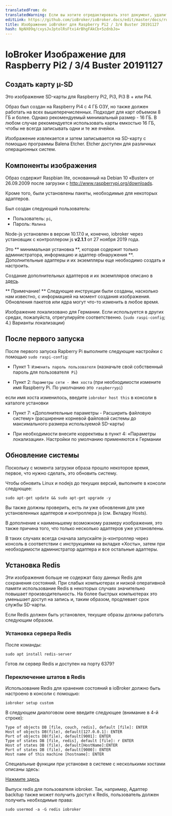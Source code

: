 ```yaml
---
translatedFrom: de
translatedWarning: Если вы хотите отредактировать этот документ, удалите поле «translationFrom», в противном случае этот документ будет снова автоматически переведен
editLink: https://github.com/ioBroker/ioBroker.docs/edit/master/docs/ru/downloads/ioBroker_Image_RPi_2-3-4_20191127_buster.md
title: Изображение ioBroker для Raspberry Pi2 / 3/4 Buster 20191127
hash: NpNX09q/cxysJvJptolRsFtxi4rBhgFAkCb+5zdnbJo=
---
```

# IoBroker Изображение для Raspberry Pi2 / 3/4 Buster 20191127
## Создать карту µ-SD
Это изображение SD-карты для Raspberry Pi2, Pi3, Pi3 B + или Pi4.

Образ был создан на Raspberry Pi4 с 4 ГБ ОЗУ, но также должен работать на всех вышеперечисленных. Подходит для карт объемом 8 ГБ и более. Однако рекомендуемый минимальный размер - 16 ГБ.
В любом случае рекомендуется использовать карты емкостью 16 ГБ, чтобы не всегда записывать одни и те же ячейки.

Изображение извлекается и затем записывается на SD-карту с помощью программы Balena Etcher. Etcher доступен для различных операционных систем.

## Компоненты изображения
Образ содержит Raspbian lite, основанный на Debian 10 «Buster» от 26.09.2009 после загрузки с http://www.raspberrypi.org/downloads.

Кроме того, были установлены пакеты, необходимые для некоторых адаптеров.

Был создан следующий пользователь:

* Пользователь: `pi`,
* Пароль: `Малина`

Node-js установлен в версии 10.17.0 и, конечно, iobroker через установщик с контроллером js **v2.1.1** от 27 ноября 2019 года.

Это ** минимальная установка **, которая содержит только администратора, информацию и адаптер обнаружения **.
Дополнительные адаптеры и их экземпляры еще необходимо создать и настроить.

Создание дополнительных адаптеров и их экземпляров описано в [здесь](/tutorial/adapter.md).

** Примечание! ** Следующие инструкции были созданы, насколько нам известно, с информацией на момент создания изображения. Обновления пакетов или ядра могут что-то изменить в любое время.

Изображение локализовано для Германии. Если используется в других средах, пожалуйста, отрегулируйте соответственно. (`sudo raspi-config`; 4.) Варианты локализации)

## После первого запуска
После первого запуска Rapberry Pi выполните следующие настройки с помощью `sudo raspi-config`:

* Пункт 1: `Изменить пароль пользователя` (назначьте свой собственный пароль для пользователя` Pi`)

* Пункт 2: `Параметры сети - Имя хоста` (при необходимости измените имя Raspberry Pi. По умолчанию это` raspberrypi`)

если имя хоста изменилось, введите `iobroker host this` в консоли в каталоге установки

* Пункт 7: «Дополнительные параметры - Расширить файловую систему» (расширение корневой файловой системы до максимального размера используемой SD-карты)

* При необходимости внесите коррективы в пункт 4: «Параметры локализации». Настройки по умолчанию применяются к Германии

## Обновление системы
Поскольку с момента загрузки образа прошло некоторое время, первое, что нужно сделать, это обновить систему.

Чтобы обновить Linux и nodejs до текущих версий, выполните в консоли следующее:

```sudo apt-get update && sudo apt-get upgrade -y```

Вы также должны проверить, есть ли уже обновления для уже установленных адаптеров и контроллера js (см. Вкладку Hosts).

В дополнение к наименьшему возможному размеру изображения, это также причина того, что только несколько адаптеров уже установлены.

В таких случаях всегда сначала запускайте js-контроллер через консоль в соответствии с инструкциями на вкладке «Хосты», затем при необходимости администратор адаптера и все остальные адаптеры.

## Установка Redis
Эти изображения больше не содержат базу данных Redis для сохранения состояний. При слабых компьютерах и низкой оперативной памяти использование Redis в некоторых случаях значительно повышает производительность. На более быстрых компьютерах это уменьшает доступ на запись и, таким образом, продлевает срок службы SD-карты.

Если Redis должен быть установлен, текущие образы должны работать следующим образом.

### Установка сервера Redis
После команды:

`sudo apt install redis-server`

Готов ли сервер Redis и доступен на порту 6379?

### Переключение штатов в Redis
Использование Redis для хранения состояний в ioBroker должно быть настроено в консоли с помощью:

`iobroker setup custom`

В следующем диалоговом окне введите следующее (внимание в 4-й строке):

```
Type of objects DB [file, couch, redis], default [file]: ENTER
Host of objects DB(file), default[127.0.0.1]: ENTER
Port of objects DB(file), default[9001]: ENTER
Type of states DB [file, redis], default [file]: r ENTER
Host of states DB (file), default[HostName]:ENTER
Port of states DB (file), default[9000]: ENTER
Host name of this machine [hostname]: ENTER
```

Специальные функции при установке в системе с несколькими хостами описаны здесь:

[Нажмите здесь](config/multihost.md)

Выпуск redis для пользователя iobroker. Так, например, Адаптер backitup также может получить доступ к Redis, пользователь должен получить необходимые права:

`sudo usermod -a -G redis iobroker`